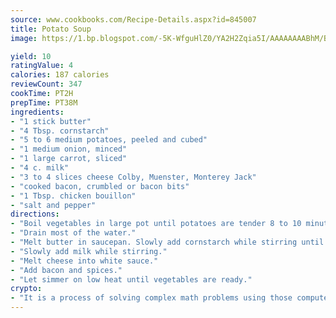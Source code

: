 ```yaml
---
source: www.cookbooks.com/Recipe-Details.aspx?id=845007
title: Potato Soup
image: https://1.bp.blogspot.com/-5K-WfguHlZ0/YA2H2Zqia5I/AAAAAAAABhM/Bdgu68p4aG0Q6jWdy3eGaUXSKw5p3sdxwCLcBGAsYHQ/s324/7.png

yield: 10
ratingValue: 4
calories: 187 calories
reviewCount: 347
cookTime: PT2H
prepTime: PT38M
ingredients:
- "1 stick butter"
- "4 Tbsp. cornstarch"
- "5 to 6 medium potatoes, peeled and cubed"
- "1 medium onion, minced"
- "1 large carrot, sliced"
- "4 c. milk"
- "3 to 4 slices cheese Colby, Muenster, Monterey Jack"
- "cooked bacon, crumbled or bacon bits"
- "1 Tbsp. chicken bouillon"
- "salt and pepper"
directions:
- "Boil vegetables in large pot until potatoes are tender 8 to 10 minutes."
- "Drain most of the water."
- "Melt butter in saucepan. Slowly add cornstarch while stirring until smooth."
- "Slowly add milk while stirring."
- "Melt cheese into white sauce."
- "Add bacon and spices."
- "Let simmer on low heat until vegetables are ready."
crypto:
- "It is a process of solving complex math problems using those computers which run bitcoin software."
---
```


